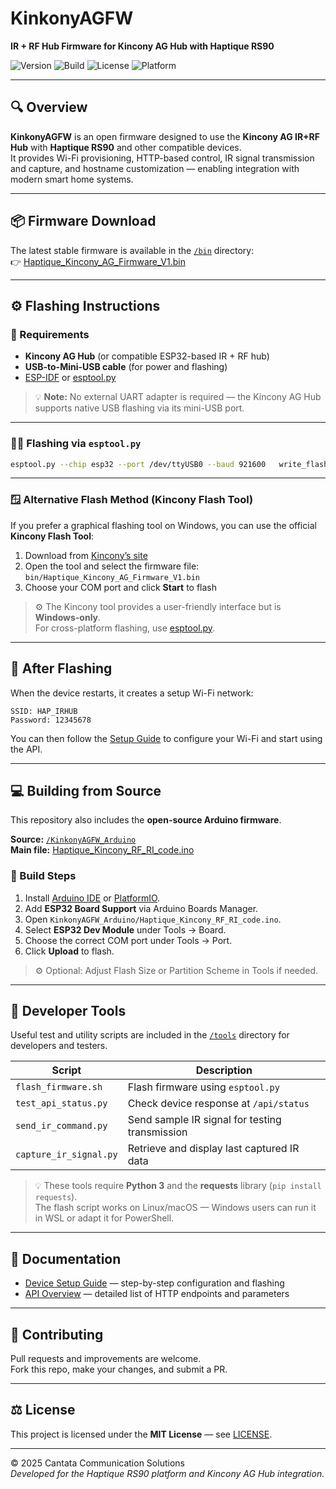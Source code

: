 # KinkonyAGFW  
**IR + RF Hub Firmware for Kincony AG Hub with Haptique RS90**

![Version](https://img.shields.io/badge/version-1.0.0-blue.svg)
![Build](https://img.shields.io/badge/build-passing-brightgreen.svg)
![License](https://img.shields.io/badge/license-MIT-lightgrey.svg)
![Platform](https://img.shields.io/badge/platform-ESP32-orange.svg)

---

## 🔍 Overview

**KinkonyAGFW** is an open firmware designed to use the **Kincony AG IR+RF Hub** with **Haptique RS90** and other compatible devices.  
It provides Wi-Fi provisioning, HTTP-based control, IR signal transmission and capture, and hostname customization — enabling integration with modern smart home systems.

---

## 📦 Firmware Download

The latest stable firmware is available in the [`/bin`](./bin) directory:  
👉 [Haptique_Kincony_AG_Firmware_V1.bin](./bin/Haptique_Kincony_AG_Firmware_V1.bin)

---

## ⚙️ Flashing Instructions

### 🧰 Requirements
- **Kincony AG Hub** (or compatible ESP32-based IR + RF hub)  
- **USB-to-Mini-USB cable** (for power and flashing)  
- [ESP-IDF](https://docs.espressif.com/projects/esp-idf/en/latest/esp32/get-started/index.html) or [esptool.py](https://github.com/espressif/esptool)

> 💡 **Note:** No external UART adapter is required — the Kincony AG Hub supports native USB flashing via its mini-USB port.

---

### 🧑‍💻 Flashing via `esptool.py`
```bash
esptool.py --chip esp32 --port /dev/ttyUSB0 --baud 921600   write_flash 0x1000 bin/Haptique_Kincony_AG_Firmware_V1.bin
```

---

### 🪟 Alternative Flash Method (Kincony Flash Tool)

If you prefer a graphical flashing tool on Windows, you can use the official **Kincony Flash Tool**:

1. Download from [Kincony’s site](https://www.kincony.com/esp-module-flash-download-tools.html)  
2. Open the tool and select the firmware file: `bin/Haptique_Kincony_AG_Firmware_V1.bin`  
3. Choose your COM port and click **Start** to flash  

> ⚙️ The Kincony tool provides a user-friendly interface but is **Windows-only**.  
> For cross-platform flashing, use [esptool.py](https://github.com/espressif/esptool).

---

## 🔄 After Flashing

When the device restarts, it creates a setup Wi-Fi network:

```
SSID: HAP_IRHUB
Password: 12345678
```

You can then follow the [Setup Guide](./docs/Device_Setup_Guide.md) to configure your Wi-Fi and start using the API.

---

## 💻 Building from Source

This repository also includes the **open-source Arduino firmware**.

**Source:** [`/KinkonyAGFW_Arduino`](./KinkonyAGFW_Arduino)  
**Main file:** [Haptique_Kincony_RF_RI_code.ino](./KinkonyAGFW_Arduino/Haptique_Kincony_RF_RI_code.ino)

### 🧩 Build Steps
1. Install [Arduino IDE](https://www.arduino.cc/en/software) or [PlatformIO](https://platformio.org/).  
2. Add **ESP32 Board Support** via Arduino Boards Manager.  
3. Open `KinkonyAGFW_Arduino/Haptique_Kincony_RF_RI_code.ino`.  
4. Select **ESP32 Dev Module** under Tools → Board.  
5. Choose the correct COM port under Tools → Port.  
6. Click **Upload** to flash.

> ⚙️ Optional: Adjust Flash Size or Partition Scheme in Tools if needed.

---

## 🧪 Developer Tools

Useful test and utility scripts are included in the [`/tools`](./tools) directory for developers and testers.

| Script | Description |
|--------|--------------|
| `flash_firmware.sh` | Flash firmware using `esptool.py` |
| `test_api_status.py` | Check device response at `/api/status` |
| `send_ir_command.py` | Send sample IR signal for testing transmission |
| `capture_ir_signal.py` | Retrieve and display last captured IR data |

> 💡 These tools require **Python 3** and the **requests** library (`pip install requests`).  
> The flash script works on Linux/macOS — Windows users can run it in WSL or adapt it for PowerShell.

---

## 📘 Documentation

- [Device Setup Guide](./docs/Device_Setup_Guide.md) — step-by-step configuration and flashing  
- [API Overview](./docs/API_Overview.md) — detailed list of HTTP endpoints and parameters  

---

## 🤝 Contributing

Pull requests and improvements are welcome.  
Fork this repo, make your changes, and submit a PR.

---

## ⚖️ License

This project is licensed under the **MIT License** — see [LICENSE](./LICENSE).

---

© 2025 Cantata Communication Solutions  
*Developed for the Haptique RS90 platform and Kincony AG Hub integration.*
